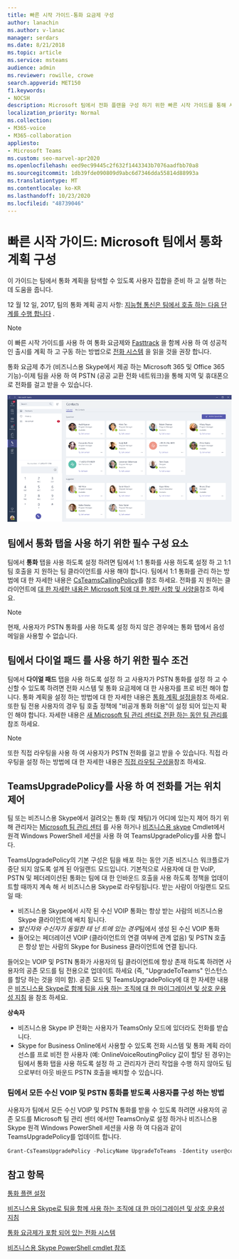 ```yaml
---
title: 빠른 시작 가이드-통화 요금제 구성
author: lanachin
ms.author: v-lanac
manager: serdars
ms.date: 8/21/2018
ms.topic: article
ms.service: msteams
audience: admin
ms.reviewer: rowille, crowe
search.appverid: MET150
f1.keywords:
- NOCSH
description: Microsoft 팀에서 전화 플랜을 구성 하기 위한 빠른 시작 가이드를 통해 사용자 집합을 다운로드 하 고 실행할 수 있습니다.
localization_priority: Normal
ms.collection:
- M365-voice
- M365-collaboration
appliesto:
- Microsoft Teams
ms.custom: seo-marvel-apr2020
ms.openlocfilehash: eed9ec99445c2f632f1443343b7076aadfbb70a8
ms.sourcegitcommit: 1db39fde090809d9abc6d7346dda55814d88993a
ms.translationtype: MT
ms.contentlocale: ko-KR
ms.lasthandoff: 10/23/2020
ms.locfileid: "48739046"
---
```

<a name="quick-start-guide-configuring-calling-plans-in-microsoft-teams"></a>빠른 시작 가이드: Microsoft 팀에서 통화 계획 구성
==============================================================

이 가이드는 팀에서 통화 계획을 탐색할 수 있도록 사용자 집합을 준비 하 고 실행 하는 데 도움을 줍니다.

12 월 12 일, 2017, 팀의 통화 계획 공지 사항: [지능형 통신은 팀에서 호출 하는 다음 단계를 수행 합니다](https://aka.ms/ipyqus) .

> [!NOTE]
> 이 빠른 시작 가이드를 사용 하 여 통화 요금제와 [Fasttrack](https://aka.ms/cloudvoice) 을 함께 사용 하 여 성공적인 출시를 계획 하 고 구동 하는 방법으로 [전화 시스템](calling-plan-landing-page.md) 을 읽을 것을 권장 합니다.

통화 요금제 추가 (비즈니스용 Skype에서 제공 하는 Microsoft 365 및 Office 365 기능)-이제 팀을 사용 하 여 PSTN (공공 교환 전화 네트워크)을 통해 지역 및 휴대폰으로 전화를 걸고 받을 수 있습니다.

![팀의 연락처 페이지를 보여주는 스크린샷](media/Calling_in_Teams.png)
## <a name="prerequisites-for-enabling-the-calls-tab-in-teams"></a>팀에서 **통화** 탭을 사용 하기 위한 필수 구성 요소
팀에서 **통화** 탭을 사용 하도록 설정 하려면 팀에서 1:1 통화를 사용 하도록 설정 하 고 1:1 팀 호출을 지 원하는 팀 클라이언트를 사용 해야 합니다. 팀에서 1:1 통화를 관리 하는 방법에 대 한 자세한 내용은 [CsTeamsCallingPolicy](https://docs.microsoft.com/powershell/module/skype/set-csteamscallingpolicy?view=skype-ps)를 참조 하세요. 전화를 지 원하는 클라이언트에 [대 한 자세한 내용은 Microsoft 팀에 대 한 제한 사항 및 사양을](https://docs.microsoft.com/microsoftteams/limits-specifications-teams)참조 하세요.

> [!NOTE]
> 현재, 사용자가 PSTN 통화를 사용 하도록 설정 하지 않은 경우에는 통화 탭에서 음성 메일을 사용할 수 없습니다. 

## <a name="prerequisites-for-enabling-the-dial-pad-in-teams"></a>팀에서 **다이얼 패드** 를 사용 하기 위한 필수 조건
팀에서 **다이얼 패드** 탭을 사용 하도록 설정 하 고 사용자가 PSTN 통화를 설정 하 고 수신할 수 있도록 하려면 전화 시스템 및 통화 요금제에 대 한 사용자를 프로 비전 해야 합니다. 통화 계획을 설정 하는 방법에 대 한 자세한 내용은 [통화 계획 설정을](https://docs.microsoft.com/microsoftteams/set-up-calling-plans)참조 하세요.
또한 팀 전용 사용자의 경우 팀 호출 정책에 "비공개 통화 허용"이 설정 되어 있는지 확인 해야 합니다. 자세한 내용은 [새 Microsoft 팀 관리 센터로 전환 하는 동안 팀 관리를](https://docs.microsoft.com/microsoftteams/manage-teams-skypeforbusiness-admin-center) 참조 하세요.
> [!NOTE]
> 또한 직접 라우팅을 사용 하 여 사용자가 PSTN 전화를 걸고 받을 수 있습니다. 직접 라우팅을 설정 하는 방법에 대 한 자세한 내용은 [직접 라우팅 구성을](https://docs.microsoft.com/microsoftteams/direct-routing-configure)참조 하세요.

## <a name="using-teamsupgradepolicy-to-control-where-calls-land"></a>TeamsUpgradePolicy를 사용 하 여 전화를 거는 위치 제어
팀 또는 비즈니스용 Skype에서 걸려오는 통화 (및 채팅)가 어디에 있는지 제어 하기 위해 관리자는 [Microsoft 팀 관리 센터](https://aka.ms/teamsadmincenter) 를 사용 하거나 [비즈니스용 skype](https://docs.microsoft.com/powershell/module/skype) Cmdlet에서 원격 Windows PowerShell 세션을 사용 하 여 TeamsUpgradePolicy를 사용 합니다.


TeamsUpgradePolicy의 기본 구성은 팀을 배포 하는 동안 기존 비즈니스 워크플로가 중단 되지 않도록 설계 된 아일랜드 모드입니다. 기본적으로 사용자에 대 한 VoIP, PSTN 및 페더레이션된 통화는 팀에 대 한 인바운드 호출을 사용 하도록 정책을 업데이트할 때까지 계속 해 서 비즈니스용 Skype로 라우팅됩니다.  받는 사람이 아일랜드 모드일 때:

 - 비즈니스용 Skype에서 시작 된 수신 VOIP 통화는 항상 받는 사람의 비즈니스용 Skype 클라이언트에 배치 됩니다.
 - *발신자와 수신자가 동일한 테 넌 트에 있는 경우*팀에서 생성 된 수신 VOIP 통화
 - 들어오는 페더레이션 VOIP (클라이언트의 연결 여부에 관계 없음) 및 PSTN 호출은 항상 받는 사람의 Skype for Business 클라이언트에 연결 됩니다.
 
들어오는 VOIP 및 PSTN 통화가 사용자의 팀 클라이언트에 항상 존재 하도록 하려면 사용자의 공존 모드를 팀 전용으로 업데이트 하세요 (즉, "UpgradeToTeams" 인스턴스를 할당 하는 것을 의미 함).  공존 모드 및 TeamsUpgradePolicy에 대 한 자세한 내용은 [비즈니스용 Skype로 함께 팀을 사용 하는 조직에 대 한 마이그레이션 및 상호 운용성 지침](https://docs.microsoft.com/MicrosoftTeams/migration-interop-guidance-for-teams-with-skype) 을 참조 하세요.

**상속자**
 - 비즈니스용 Skype IP 전화는 사용자가 TeamsOnly 모드에 있더라도 전화를 받습니다.  
 - Skype for Business Online에서 사용할 수 있도록 전화 시스템 및 통화 계획 라이선스를 프로 비전 한 사용자 (예: OnlineVoiceRoutingPolicy 값이 할당 된 경우)는 팀에서 통화 탭을 사용 하도록 설정 하 고 관리자가 관리 작업을 수행 하지 않아도 팀 으로부터 아웃 바운드 PSTN 호출을 배치할 수 있습니다.


### <a name="how-to-configure-users-to-receive-all-incoming-voip-and-pstn-calls-in-teams"></a>팀에서 모든 수신 VOIP 및 PSTN 통화를 받도록 사용자를 구성 하는 방법
사용자가 팀에서 모든 수신 VOIP 및 PSTN 통화를 받을 수 있도록 하려면 사용자의 공존 모드를 Microsoft 팀 관리 센터 에서만 TeamsOnly로 설정 하거나 비즈니스용 Skype 원격 Windows PowerShell 세션을 사용 하 여 다음과 같이 TeamsUpgradePolicy를 업데이트 합니다.

```powershell
Grant-CsTeamsUpgradePolicy -PolicyName UpgradeToTeams -Identity user@contoso.com
```

## <a name="see-also"></a>참고 항목
[통화 플랜 설정](https://docs.microsoft.com/SkypeForBusiness/what-are-calling-plans-in-office-365/set-up-calling-plans)

[비즈니스용 Skype로 팀을 함께 사용 하는 조직에 대 한 마이그레이션 및 상호 운용성 지침](https://docs.microsoft.com/MicrosoftTeams/migration-interop-guidance-for-teams-with-skype)

[통화 요금제가 포함 되어 있는 전화 시스템](calling-plan-landing-page.md)

[비즈니스용 Skype PowerShell cmdlet 참조](https://docs.microsoft.com/powershell/module/skype)

